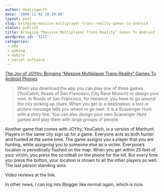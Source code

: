 ```yaml
---
author: dealingwith
date: '2008-11-02 18:39:00'
layout: post
slug: bringing-massive-multiplayer-trans-reality-games-to-android
status: publish
title: Bringing “Massive Multiplayer Trans-Reality” Games To Android
wordpress_id: '3217'
categories:
 - ARG
 - gaming
 - mobile
 - social software
---
```


[The Joy of JOYity: Bringing “Massive Multiplayer Trans-Reality” Games To
Android Phones][1]

> When you download the app you can play one of three games (YouCatch, Roads
of San Francisco, City Race Munich) or design your own. In Roads of San
Francisco, for instance, you have to go around the city picking up clues. When
you get to a destination, a text or picture message tells you where to go
next. It is a Scavenger Hunt with a story line. You can also design your own
Scavenger Hunt games and play them with large groups of people.


Another game that comes with JOYity, YouCatch, is a version of Manhunt.
Players in the same city sign up for a game. Everyone acts as both hunter and
hunted at the same time. The game assigns you a player that you are hunting,
while assigning you to someone else as a victim. Everyone’s location is
periodically flashed on the map. When you get within 25 feet of your victim,
you press the scrollball on the phone for the kill. But every time you press
the button, your location is shown to all the other players as well. The last
person standing wins.

Video reviews at the link.


In other news, I can log into Blogger like normal again, which is nice.

   [1]: http://www.techcrunch.com/2008/10/27/the-joy-of-joyity-bringing-massive-multiplayer-trans-reality-games-to-android-phones/

   

